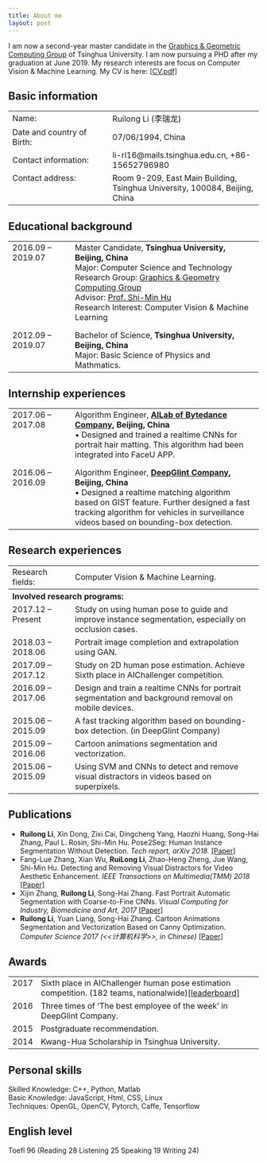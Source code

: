 ```yaml
---
title: About me
layout: post
---
```


I am now a second-year master candidate in the [Graphics &amp; Geometric Computing Group](http://cg.cs.tsinghua.edu.cn/) of Tsinghua University. I am now pursuing a PHD after my graduation at June 2019. My research interests are focus on Computer Vision &amp; Machine Learning. My CV is here: [[CV.pdf]](http://www.liruilong.cn/CV.pdf)


## Basic information
<table border="0">
<tr><td width="40%">Name:</td><td>Ruilong Li (李瑞龙)</td></tr>
<tr><td width="40%">Date and country of Birth:</td><td>07/06/1994, China</td></tr>
<tr><td width="40%">Contact information:</td><td>li-rl16@mails.tsinghua.edu.cn,  +86-15652796980</td></tr>
<tr><td valign="top" width="40%">Contact address:</td><td>Room 9-209, East Main Building,<br>Tsinghua University, 100084, Beijing, China</td></tr>
</table>


## Educational background 
<table border="0" width="100%">
<tr>
<td valign="top" width="25%">2016.09 – 2019.07</td>
<td>
Master Candidate, <strong>Tsinghua University, Beijing, China</strong><br>
Major: Computer Science and Technology<br>
Research Group: <a href="http://cg.cs.tsinghua.edu.cn/">Graphics &amp; Geometry Computing Group</a><br>
Advisor: <a href="http://cg.cs.tsinghua.edu.cn/prof_hu.htm">Prof. Shi-Min Hu</a><br>
Research Interest: Computer Vision &amp; Machine Learning<br>
</td>
</tr>

<tr height="10px"></tr>

<tr>
<td valign="top" width="25%">2012.09 – 2019.07</td>
<td>
Bachelor of Science, <strong>Tsinghua University, Beijing, China</strong><br>
Major: Basic Science of Physics and Mathmatics.<br>
</td>
</tr>

</table>


## Internship experiences
<table border="0" width="100%">
<tr>
<td valign="top" width="25%">2017.06 – 2017.08</td>
<td>
Algorithm Engineer, <strong><a href="http://lab.toutiao.com/">AILab of Bytedance Company</a>, Beijing, China</strong><br>
• Designed and trained a realtime CNNs for portrait hair matting. This algorithm had been integrated into FaceU APP.<br>
</td>
</tr>

<tr height="10px"></tr>

<tr>
<td valign="top" width="25%">2016.06 – 2016.09</td>
<td>
Algorithm Engineer, <strong><a href="http://www.deepglint.com/en">DeepGlint Company</a>, Beijing, China</strong><br>
• Designed a realtime matching algorithm based on GIST feature. Further designed a fast tracking algorithm for vehicles in surveillance videos based on bounding-box detection.<br>
</td>
</tr>

</table>

## Research experiences
<table border="0" width="100%">
<tr><td valign="top" width="25%">Research fields: </td> <td>Computer Vision &amp; Machine Learning.</td></tr>
<tr><th align="left" colspan="2">Involved research programs: </th></tr>

<tr>
<td valign="top" width="25%">2017.12 – Present</td>
<td>Study on using human pose to guide and improve instance segmentation, especially on occlusion cases.</td>
</tr>

<tr>
<td valign="top" width="25%">2018.03 – 2018.06</td>
<td>Portrait image completion and extrapolation using GAN.</td>
</tr>

<tr>
<td valign="top" width="25%">2017.09 – 2017.12</td>
<td>Study on 2D human pose estimation. Achieve Sixth place in AIChallenger competition.</td>
</tr>

<tr>
<td valign="top" width="25%">2016.09 – 2017.06</td>
<td>Design and train a realtime CNNs for portrait segmentation and background removal on mobile devices.</td>
</tr>

<tr>
<td valign="top" width="25%">2015.06 – 2015.09</td>
<td>A fast tracking algorithm based on bounding-box detection. (in DeepGlint Company)</td>
</tr>

<tr>
<td valign="top" width="25%">2015.09 – 2016.06</td>
<td>Cartoon animations segmentation and vectorization.</td>
</tr>

<tr>
<td valign="top" width="25%">2015.06 – 2015.09</td>
<td>Using SVM and CNNs to detect and remove visual distractors in videos based on superpixels.</td>
</tr>

</table>

## Publications
- **Ruilong Li**, Xin Dong, Zixi Cai, Dingcheng Yang, Haozhi Huang, Song-Hai Zhang, Paul L. Rosin, Shi-Min Hu. Pose2Seg: Human Instance Segmentation Without Detection. *Tech report, arXiv 2018.* [[Paper]](https://arxiv.org/abs/1803.10683)
- Fang-Lue Zhang, Xian Wu, **RuiLong Li**, Zhao-Heng Zheng, Jue Wang, Shi-Min Hu. Detecting and Removing Visual Distractors for Video Aesthetic Enhancement. *IEEE Transactions on Multimedia(TMM) 2018* [[Paper]](http://cg.cs.tsinghua.edu.cn/papers/TMM-2017-VideoDistractor.pdf)
- Xijin Zhang, **Ruilong Li**, Song-Hai Zhang. Fast Portrait Automatic Segmentation with Coarse-to-Fine CNNs. *Visual Computing for Industry, Biomedicine and Art, 2017* [[Paper]](http://www.cnki.com.cn/Article/CJFDTotal-CADD201702006.htm)
- **Ruilong Li**, Yuan Liang, Song-Hai Zhang. Cartoon Animations Segmentation and Vectorization Based on Canny Optimization. *Computer Science 2017 (<<计算机科学>>, in Chinese)* [[Paper]](http://www.cnki.com.cn/Article/CJFDTotal-JSJA201708005.htm)


## Awards
<table border="0" width="100%">
<tr><td valign="top" width="7%">2017</td> <td> Sixth place in AIChallenger human pose estimation competition. (182 teams, nationalwide)<a href="https://challenger.ai/competition/keypoint/leaderboard?lan=en">[leaderboard]</a> </td></tr>
<tr><td valign="top" width="7%">2016</td> <td> Three times of ‘The best employee of the week’ in DeepGlint Company. </td></tr>
<tr><td valign="top" width="7%">2015</td> <td> Postgraduate recommendation. </td></tr>
<tr><td valign="top" width="7%">2014</td> <td> Kwang-Hua Scholarship in Tsinghua University. </td></tr>
</table>

## Personal skills
Skilled Knowledge: C++, Python, Matlab <br>
Basic Knowledge: JavaScript, Html, CSS, Linux <br>
Techniques: OpenGL, OpenCV, Pytorch, Caffe, Tensorflow <br>


## English level
Toefl  96  (Reading 28 Listening 25 Speaking 19 Writing 24)
